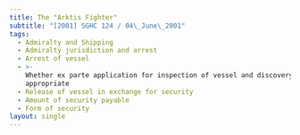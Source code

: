 ```yaml
---
title: The "Arktis Fighter"
subtitle: "[2001] SGHC 124 / 04\_June\_2001"
tags:
  - Admiralty and Shipping
  - Admiralty jurisdiction and arrest
  - Arrest of vessel
  - >-
    Whether ex parte application for inspection of vessel and discovery
    appropriate
  - Release of vessel in exchange for security
  - Amount of security payable
  - Form of security
layout: single
---
```


